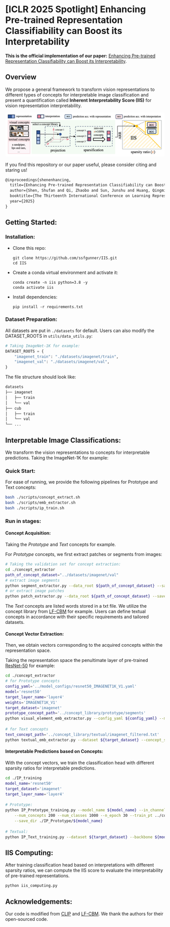 # [ICLR 2025 Spotlight] Enhancing Pre-trained Representation Classifiability can Boost its Interpretability

**This is the official implementation of our paper:** [Enhancing Pre-trained Representation Classifiability can Boost its Interpretability](https://openreview.net/pdf?id=GjfIZan5jN).

## Overview

We propose a general framework to transform vision representations to different types of concepts for interpretable image classification and present a quantification called **Inherent Interpretability Score (IIS)** for vision representation interpretability.

![framework](./framework.png)

If you find this repository or our paper useful, please consider citing and staring us!

```tex
@inproceedings{shenenhancing,
  title={Enhancing Pre-trained Representation Classifiability can Boost its Interpretability},
  author={Shen, Shufan and Qi, Zhaobo and Sun, Junshu and Huang, Qingming and Tian, Qi and Wang, Shuhui},
  booktitle={The Thirteenth International Conference on Learning Representations},
  year={2025}
}
```

## Getting Started:

### Installation:

- Clone this repo:

  ```
  git clone https://github.com/ssfgunner/IIS.git
  cd IIS
  ```

- Create a conda virtual environment and activate it:

  ```
  conda create -n iis python=3.8 -y
  conda activate iis
  ```

- Install dependencies:

  ```
  pip install -r requirements.txt
  ```

### Dataset Preparation:

All datasets are put in  `./datasets` for default. Users can also modify the DATASET_ROOTS in `utils/data_utils.py`:

```python
# Taking ImageNet-1K for example:
DATASET_ROOTS = {
    "imagenet_train": "./datasets/imagenet/train",
    "imagenet_val": "./datasets/imagenet/val",
}
```

The file structure should look like:

```bash
datasets
├── imagenet
│   ├── train
│   └── val
├── cub
│   ├── train
│   └── val
└── ...
```

## Interpretable Image Classifications:

We transform the vision representations to concepts for interpretable predictions. Taking the ImageNet-1K for example:

### Quick Start:

For ease of running, we provide the following pipelines for Prototype and Text concepts:

```bash
bash ./scripts/concept_extract.sh
bash ./scripts/emb_extractor.sh
bash ./scripts/ip_train.sh
```

### Run in stages:

#### Concept Acquisition:

Taking the *Prototype* and *Text* concepts for example.

For *Prototype* concepts, we first extract patches or segments from images:

```bash
# Taking the validation set for concept extraction:
cd ./concept_extractor
path_of_concept_dataset="../datasets/imagenet/val"
# extract image segments
python segment_extractor.py --data_root ${path_of_concept_dataset} --save_root ../concept_library/prototype/segments
# or extract image patches
python patch_extractor.py --data_root ${path_of_concept_dataset} --save_root ../concept_library/prototype/patches
```

The *Text* concepts are listed words stored in a txt file. We utilize the concept library from [LF-CBM](https://github.com/Trustworthy-ML-Lab/Label-free-CBM) for example. Users can define textual concepts in accordance with their specific requirements and tailored datasets. 

#### Concept Vector Extraction:

Then, we obtain vectors corresponding to the acquired concepts within the representation space. 

Taking the representation space the penultimate layer of pre-trained [ResNet-50](https://pytorch.org/vision/stable/models.html) for example:

```bash
cd ./concept_extractor
# for Prototype concepts
config_yaml='../model_configs/resnet50_IMAGENET1K_V1.yaml'
model='resnet50'
target_layer_name='layer4'
weights='IMAGENET1K_V1'
target_dataset='imagenet'
prototype_concept_path='../concept_library/prototype/segments'
python visual_element_emb_extractor.py --config_yaml ${config_yaml} --model ${model} --target_layer_name ${target_layer_name} --weights ${weights} --data-path ${prototype_concept_path}

# for Text concepts
text_concept_path='../concept_library/textual/imagenet_filtered.txt'
python textual_emb_extractor.py --dataset ${target_dataset} --concept_set ${text_concept_path} --backbone ${model} --activation_dir ./embs/${model}/ --feature_layer ${target_layer_name}
```

#### Interpretable Predictions based on Concepts:

With the concept vectors, we train the classification head with different sparsity ratios for interpretable predictions.

```bash
cd ./IP_training
model_name='resnet50'
target_dataset='imagenet'
target_layer_name='layer4'

# Prototype:
python IP_Prototype_training.py --model_name ${model_name} --in_channels 2048 --concept_path ../concept_extractor/embs/${model_name}/visual_element_emb.pkl \
    --num_concepts 200 --num_classes 1000 --n_epoch 30 --train_pt ../concept_extractor/embs/${model_name}/${target_dataset}_train_${model_name}_${target_layer_name}.pt --val_pt ../concept_extractor/embs/${model_name}/${target_dataset}_val_${model_name}_${target_layer_name}.pt \
    --save_dir ./IP_Prototype/${model_name}

# Textual:
python IP_Text_training.py --dataset ${target_dataset} --backbone ${model_name} --concept_set '../concept_library/textual/${target_dataset}_filtered.txt' --feature_layer ${target_layer_name} --sparsity_ratio --save_dir ./output --activation_dir '../concept_extractor/embs/${model_name}'
```

## IIS Computing:

After training classification head based on interpretations with different sparsity ratios, we can compute the IIS score to evaluate the interpretability of pre-trained representations.

```bash
python iis_computing.py
```

## Acknowledgements:

Our code is modified from [CLIP](https://github.com/openai/CLIP) and [LF-CBM](https://github.com/Trustworthy-ML-Lab/Label-free-CBM). We thank the authors for their open-sourced code.

